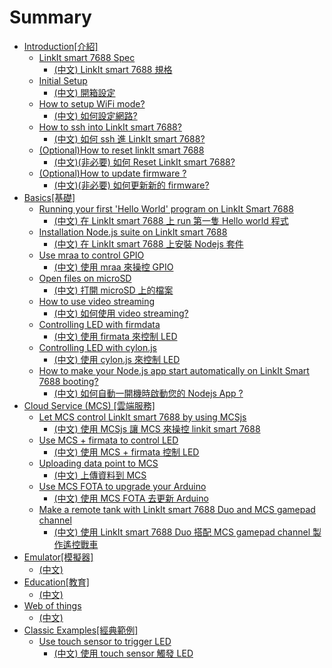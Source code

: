 # Summary

* [Introduction[介紹]](content/en/intro/README.md)
   * [LinkIt smart 7688 Spec](content/en/intro/spec.md)
      * [(中文) LinkIt smart 7688 規格](content/zh-TW/intro/spec.md)
   * [Initial Setup](content/en/intro/getting_start.md)
      * [(中文) 開箱設定](content/zh-TW/intro/getting_start.md)
   * [How to setup WiFi mode?](content/en/intro/setting_wifi.md)
      * [(中文) 如何設定網路?](content/zh-TW/intro/setting_wifi.md)
   * [How to ssh into LinkIt smart 7688?](content/en/intro/ssh_7688.md)
      * [(中文) 如何 ssh 進 LinkIt smart 7688?](content/zh-TW/intro/ssh_7688.md)
   * [(Optional)How to reset linkIt smart 7688](content/en/intro/reset_7688.md)
      * [(中文)(非必要) 如何 Reset LinkIt smart 7688?](content/zh-TW/intro/reset_7688.md)
   * [(Optional)How to update firmware ?](content/en/intro/update_firmware.md)
      * [(中文)(非必要) 如何更新新的 firmware?](content/zh-TW/intro/update_firmware.md)
* [Basics[基礎]](content/en/basic/README.md)
   * [Running your first 'Hello World' program on LinkIt Smart 7688](content/en/basic/helloworld.md)
      * [(中文) 在 LinkIt smart 7688 上 run 第一隻 Hello world 程式](content/zh-TW/basic/helloworld.md)
   * [Installation Node.js suite on LinkIt smart 7688](content/en/basic/npm.md)
      * [(中文) 在 LinkIt smart 7688 上安裝 Nodejs 套件](content/zh-TW/basic/npm.md)
   * [Use mraa to control GPIO](content/en/basic/mraa.md)
      * [(中文) 使用 mraa 來操控 GPIO](content/zh-TW/basic/mraa.md)
   * [Open files on microSD](content/en/basic/open_file.md)
      * [(中文) 打開 microSD 上的檔案](content/zh-TW/basic/open_file.md)
   * [How to use video streaming](content/en/basic/video_streaming.md)
      * [(中文) 如何使用 video streaming?](content/zh-TW/basic/video_streaming.md)
   * [Controlling LED with firmdata](content/en/basic/firmata.md)
      * [(中文) 使用 firmata 來控制 LED](content/zh-TW/basic/firmata.md)
   * [Controlling LED with cylon.js](content/en/basic/cylon.md)
      * [(中文) 使用 cylon.js 來控制 LED](content/zh-TW/basic/cylon.md)
   * [How to make your Node.js app start automatically on LinkIt Smart 7688 booting?](content/en/basic/linux_auto_start.md)
      * [(中文) 如何自動一開機時啟動您的 Nodejs App ?](content/zh-TW/basic/linux_auto_start.md)
* [Cloud Service (MCS) [雲端服務]](content/en/cloud/README.md)
   * [Let MCS control LinkIt smart 7688 by using MCSjs](content/en/cloud/MCSjs.md)
      * [(中文) 使用 MCSjs 讓 MCS 來操控 linkit smart 7688](content/zh-TW/cloud/MCSjs.md)
   * [Use MCS + firmata to control LED](content/en/cloud/mcs_firmata.md)
      * [(中文) 使用 MCS + firmata 控制 LED](content/zh-TW/cloud/mcs_firmata.md)
   * [Uploading data point to MCS](content/zh-TW/cloud/uploadHeartRate.md)
      * [(中文) 上傳資料到 MCS](content/zh-TW/cloud/uploadHeartRate.md) 
   * [Use MCS FOTA to upgrade your Arduino](content/zh-TW/cloud/FOTA.md)
      * [(中文) 使用 MCS FOTA 去更新 Arduino](content/zh-TW/cloud/FOTA.md)
   * [Make a remote tank with LinkIt smart 7688 Duo and MCS gamepad channel](content/en/cloud/gamepad.md)
      * [(中文) 使用 LinkIt smart 7688 Duo 搭配 MCS gamepad channel 製作遙控戰車](content/zh-TW/cloud/gamepad.md)
* [Emulator[模擬器]](content/en/emulator/README.md)
    * [(中文)](content/zh-TW/emulator/README.md)
* [Education[教育]](content/en/edu/README.md)
    * [(中文)](content/zh-TW/edu/README.md)   
* [Web of things](content/en/wot/README.md)
   * [(中文)](content/zh-TW/wot/README.md)
* [Classic Examples[經典範例]](content/en/example/README.md)
   * [Use touch sensor to trigger LED](content/en/example/touch_sensor.md)
      * [(中文) 使用 touch sensor 觸發 LED](content/zh-TW/example/touch_sensor.md)
